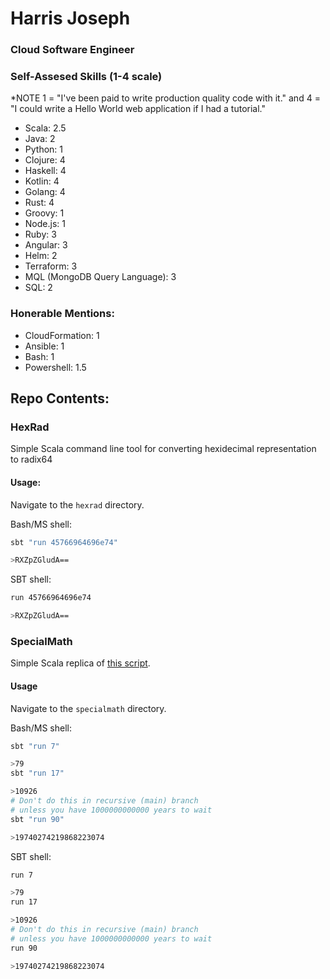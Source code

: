 # Harris Joseph

### Cloud Software Engineer

### Self-Assesed Skills (1-4 scale)
*NOTE 
1 = "I've been paid to write production quality code with it." and 4 = "I could write a Hello World web application if I had a tutorial." 

- Scala: 2.5
- Java: 2
- Python: 1
- Clojure: 4
- Haskell: 4
- Kotlin: 4
- Golang: 4
- Rust: 4
- Groovy: 1
- Node.js: 1
- Ruby: 3
- Angular: 3
- Helm: 2
- Terraform: 3
- MQL (MongoDB Query Language): 3
- SQL: 2

### Honerable Mentions:
- CloudFormation: 1
- Ansible: 1
- Bash: 1
- Powershell: 1.5

## Repo Contents:

### HexRad
Simple Scala command line tool for converting hexidecimal representation to radix64
#### Usage:
Navigate to the `hexrad` directory.

Bash/MS shell:
```sh
sbt "run 45766964696e74"

>RXZpZGludA==
```
SBT shell:
```sh
run 45766964696e74

>RXZpZGludA==
```

### SpecialMath
Simple Scala replica of [this script](https://github.com/SignalPath/CodeTests/blob/master/specialMath.py).
#### Usage
Navigate to the `specialmath` directory.

Bash/MS shell:
```sh
sbt "run 7"

>79
sbt "run 17"

>10926
# Don't do this in recursive (main) branch 
# unless you have 1000000000000 years to wait
sbt "run 90"

>19740274219868223074
```
SBT shell:
```sh
run 7

>79
run 17

>10926
# Don't do this in recursive (main) branch 
# unless you have 1000000000000 years to wait
run 90

>19740274219868223074
```